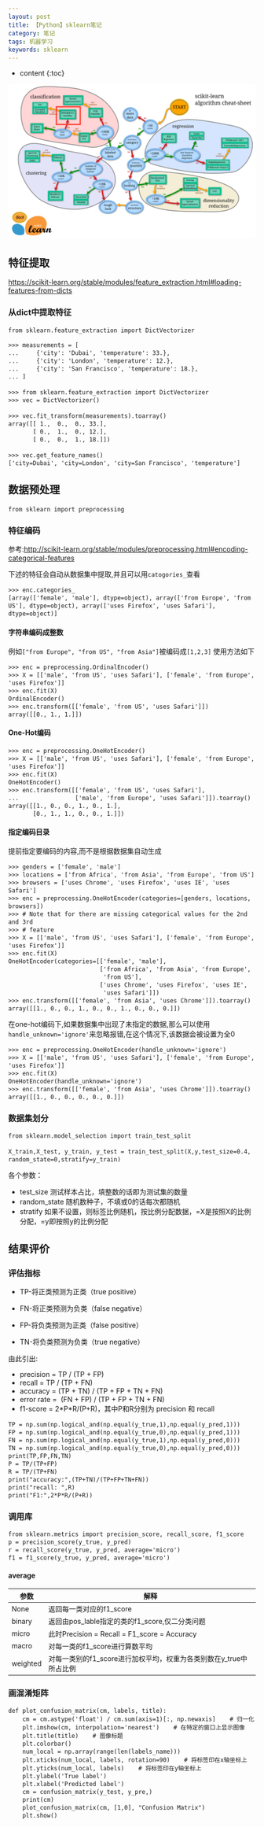 ```yaml
---
layout: post
title: 【Python】sklearn笔记
category: 笔记
tags: 机器学习
keywords: sklearn
---
```

* content
{:toc}


![](./assets/sklearn-choose.png)

## 特征提取
<https://scikit-learn.org/stable/modules/feature_extraction.html#loading-features-from-dicts>
### 从dict中提取特征


`from sklearn.feature_extraction import DictVectorizer`

```
>>> measurements = [
...     {'city': 'Dubai', 'temperature': 33.},
...     {'city': 'London', 'temperature': 12.},
...     {'city': 'San Francisco', 'temperature': 18.},
... ]

>>> from sklearn.feature_extraction import DictVectorizer
>>> vec = DictVectorizer()

>>> vec.fit_transform(measurements).toarray()
array([[ 1.,  0.,  0., 33.],
       [ 0.,  1.,  0., 12.],
       [ 0.,  0.,  1., 18.]])

>>> vec.get_feature_names()
['city=Dubai', 'city=London', 'city=San Francisco', 'temperature']
```


## 数据预处理
`from sklearn import preprocessing`

### 特征编码

参考:<http://scikit-learn.org/stable/modules/preprocessing.html#encoding-categorical-features>

下述的特征会自动从数据集中提取,并且可以用`catogories_`查看
```
>>> enc.categories_
[array(['female', 'male'], dtype=object), array(['from Europe', 'from US'], dtype=object), array(['uses Firefox', 'uses Safari'], dtype=object)]
```

#### 字符串编码成整数

例如`["from Europe", "from US", "from Asia"]`被编码成`[1,2,3]`
使用方法如下
```
>>> enc = preprocessing.OrdinalEncoder()
>>> X = [['male', 'from US', 'uses Safari'], ['female', 'from Europe', 'uses Firefox']]
>>> enc.fit(X)
OrdinalEncoder()
>>> enc.transform([['female', 'from US', 'uses Safari']])
array([[0., 1., 1.]])
```

#### One-Hot编码
```
>>> enc = preprocessing.OneHotEncoder()
>>> X = [['male', 'from US', 'uses Safari'], ['female', 'from Europe', 'uses Firefox']]
>>> enc.fit(X)
OneHotEncoder()
>>> enc.transform([['female', 'from US', 'uses Safari'],
...                ['male', 'from Europe', 'uses Safari']]).toarray()
array([[1., 0., 0., 1., 0., 1.],
       [0., 1., 1., 0., 0., 1.]])
```
#### 指定编码目录

提前指定要编码的内容,而不是根据数据集自动生成
```
>>> genders = ['female', 'male']
>>> locations = ['from Africa', 'from Asia', 'from Europe', 'from US']
>>> browsers = ['uses Chrome', 'uses Firefox', 'uses IE', 'uses Safari']
>>> enc = preprocessing.OneHotEncoder(categories=[genders, locations, browsers])
>>> # Note that for there are missing categorical values for the 2nd and 3rd
>>> # feature
>>> X = [['male', 'from US', 'uses Safari'], ['female', 'from Europe', 'uses Firefox']]
>>> enc.fit(X)
OneHotEncoder(categories=[['female', 'male'],
                          ['from Africa', 'from Asia', 'from Europe',
                           'from US'],
                          ['uses Chrome', 'uses Firefox', 'uses IE',
                           'uses Safari']])
>>> enc.transform([['female', 'from Asia', 'uses Chrome']]).toarray()
array([[1., 0., 0., 1., 0., 0., 1., 0., 0., 0.]])
```

在one-hot编码下,如果数据集中出现了未指定的数据,那么可以使用`handle_unknown='ignore'`来忽略报错,在这个情况下,该数据会被设置为全0
```
>>> enc = preprocessing.OneHotEncoder(handle_unknown='ignore')
>>> X = [['male', 'from US', 'uses Safari'], ['female', 'from Europe', 'uses Firefox']]
>>> enc.fit(X)
OneHotEncoder(handle_unknown='ignore')
>>> enc.transform([['female', 'from Asia', 'uses Chrome']]).toarray()
array([[1., 0., 0., 0., 0., 0.]])
```



### 数据集划分
```
from sklearn.model_selection import train_test_split

X_train,X_test, y_train, y_test = train_test_split(X,y,test_size=0.4, random_state=0,stratify=y_train)
```
各个参数：
- test_size 测试样本占比，填整数的话即为测试集的数量
- random_state 随机数种子，不填或0的话每次都随机
- stratify 如果不设置，则标签比例随机，按比例分配数据，=X是按照X的比例分配，=y即按照y的比例分配

## 结果评价

### 评估指标

- TP-将正类预测为正类（true positive）

- FN-将正类预测为负类（false negative）

- FP-将负类预测为正类（false positive）

- TN-将负类预测为负类（true negative） 


由此引出:
- precision = TP / (TP + FP)
- recall = TP / (TP + FN)
- accuracy = (TP + TN) / (TP + FP + TN + FN)
- error rate =  (FN + FP) / (TP + FP + TN + FN)
- f1-score = 2\*P\*R/(P+R)，其中P和R分别为 precision 和 recall

```
TP = np.sum(np.logical_and(np.equal(y_true,1),np.equal(y_pred,1)))
FP = np.sum(np.logical_and(np.equal(y_true,0),np.equal(y_pred,1)))
FN = np.sum(np.logical_and(np.equal(y_true,1),np.equal(y_pred,0)))
TN = np.sum(np.logical_and(np.equal(y_true,0),np.equal(y_pred,0)))
print(TP,FP,FN,TN)
P = TP/(TP+FP) 
R = TP/(TP+FN) 
print("accuracy:",(TP+TN)/(TP+FP+TN+FN))
print("recall: ",R)
print("F1:",2*P*R/(P+R))
```
### 调用库

```
from sklearn.metrics import precision_score, recall_score, f1_score
p = precision_score(y_true, y_pred) 
r = recall_score(y_true, y_pred, average='micro')  
f1 = f1_score(y_true, y_pred, average='micro')
```

#### average  

参数 | 解释 
--|-- 
None|返回每一类对应的f1_score
binary|返回由pos_lable指定的类的f1_score,仅二分类问题
micro|此时Precision = Recall = F1_score = Accuracy
macro|对每一类的f1_score进行算数平均
weighted|对每一类别的f1_score进行加权平均，权重为各类别数在y_true中所占比例


### 画混淆矩阵

```
def plot_confusion_matrix(cm, labels, title):
    cm = cm.astype('float') / cm.sum(axis=1)[:, np.newaxis]    # 归一化
    plt.imshow(cm, interpolation='nearest')    # 在特定的窗口上显示图像
    plt.title(title)    # 图像标题
    plt.colorbar()
    num_local = np.array(range(len(labels_name)))    
    plt.xticks(num_local, labels, rotation=90)    # 将标签印在x轴坐标上
    plt.yticks(num_local, labels)    # 将标签印在y轴坐标上
    plt.ylabel('True label')    
    plt.xlabel('Predicted label')
    cm = confusion_matrix(y_test, y_pre,)
    print(cm)
    plot_confusion_matrix(cm, [1,0], "Confusion Matrix")
    plt.show()
```
